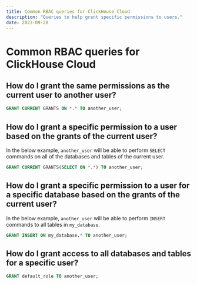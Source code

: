 ```yaml
---
title: Common RBAC queries for ClickHouse Cloud
description: "Queries to help grant specific permissions to users."
date: 2023-09-28
---
```


# Common RBAC queries for ClickHouse Cloud

## How do I grant the same permissions as the current user to another user?

```sql
GRANT CURRENT GRANTS ON *.* TO another_user;
```

## How do I grant a specific permission to a user based on the grants of the current user?

In the below example, `another_user` will be able to perform `SELECT` commands on all of the databases and tables of the current user.

```sql
GRANT CURRENT GRANTS(SELECT ON *.*) TO another_user;
```

## How do I grant a specific permission to a user for a specific database based on the grants of the current user?

In the below example, `another_user` will be able to perform `INSERT` commands to all tables in `my_database`.

```sql
GRANT INSERT ON my_database.* TO another_user;
```

## How do I grant access to all databases and tables for a specific user?

```sql
GRANT default_role TO another_user;
```
